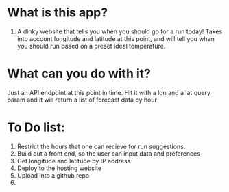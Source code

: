 # What is this app?

1. A dinky website that tells you when you should go for a run today! Takes into account longitude and latitude at this point, and will tell you when you should run based on a preset ideal temperature. 

# What can you do with it? 

Just an API endpoint at this point in time. Hit it with a lon and a lat query param and it will return a list of forecast data by hour  

# To Do list:

1. Restrict the hours that one can recieve for run suggestions. 
1. Build out a front end, so the user can input data and preferences 
1. Get longitude and latitude by IP address
1. Deploy to the hosting website
1. Upload into a github repo
1. 